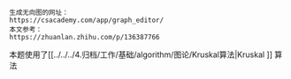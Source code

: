 ```ad-note
生成无向图的网址：
https://csacademy.com/app/graph_editor/
本文参考：
https://zhuanlan.zhihu.com/p/136387766
```

本题使用了[[../../../4.归档/工作/基础/algorithm/图论/Kruskal算法|Kruskal ]] 算法


